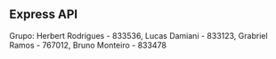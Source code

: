 ## Express API

Grupo: Herbert Rodrigues - 833536, Lucas Damiani - 833123, Grabriel Ramos - 767012, Bruno Monteiro - 833478